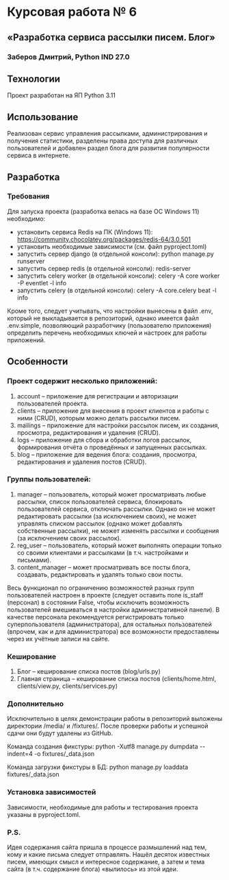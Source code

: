 # Курсовая работа № 6
## «Разработка сервиса рассылки писем. Блог»
### Заберов Дмитрий, Python IND 27.0

## Технологии
Проект разработан на ЯП Python 3.11

## Использование
Реализован сервис управления рассылками, администрирования и получения статистики, разделены права доступа для различных пользователей и добавлен раздел блога для развития популярности сервиса в интернете.
## Разработка
### Требования
Для запуска проекта (разработка велась на базе ОС Windows 11) необходимо:
- установить сервиcа Redis на ПК (Windows 11): https://community.chocolatey.org/packages/redis-64/3.0.501
- установить необходимые зависимости (см. файл pyproject.toml)
- запустить сервер django (в отдельной консоли): python manage.py runserver
- запустить сервер redis (в отдельной консоли): redis-server
- запустить celery worker (в отдельной консоли): celery -A core worker -P eventlet -l info
- запустить celery (в отдельной консоли): celery -A core.celery beat -l info

Кроме того, следует учитывать, что настройки вынесены в файл .env, который не выкладывается в репозиторий, однако имеется файл .env.simple, позволяющий разработчику (пользователю приложения) определить перечень необходимых ключей и настроек для работы приложений.
## Особенности
### Проект содержит несколько приложений:
1.	account – приложение для регистрации и авторизации пользователей проекта.
2.	clients – приложение для внесения в проект клиентов и работы с ними (CRUD), которым можно делать рассылки писем.
3.	mailings – приложение для настройки рассылок писем, их создания, просмотра, редактирования и удаления (CRUD).
4.	logs – приложение для сбора и обработки логов рассылок, формирования отчёта о проведённых и запущенных рассылках.
5.	blog – приложение для ведения блога: создания, просмотра, редактирования и удаления постов (CRUD).
### Группы пользователей:
1.	manager – пользователь, который может просматривать любые рассылки, список пользователей сервиса, блокировать пользователей сервиса, отключать рассылки. Однако он не может редактировать рассылки (за исключением своих), не может управлять списком рассылок (однако может добавлять собственные рассылки), не может изменять рассылки и сообщения (за исключением своих рассылок).
2.	reg_user – пользователь, который может выполнять операции только со своими клиентами и рассылками (в т.ч. настройками и письмами).
3.	content_manager – может просматривать все посты блога, создавать, редактировать и удалять только свои посты.

Весь функционал по ограничению возможностей разных групп пользователей настроен в проекте (следует оставить поле is_staff (персонал) в состоянии False, чтобы исключить возможность пользователей вмешиваться в настройки административной панели). В качестве персонала рекомендуется регистрировать только суперпользователя (администратора), для остальных пользователей (впрочем, как и для администратора) все возможности предоставлены через их учётные записи на сайте. 

### Кеширование
1.	Блог – кеширование списка постов (blog/urls.py)
2.	Главная страница – кеширование списка постов (clients/home.html, clients/view.py, clients/services.py)


### Дополнительно
Исключительно в целях демонстрации работы в репозиторий выложены директории /media/ и /fixtures/. После проверки работы и успешной сдачи они будут удалены из GitHub. 

Команда создания фикстуры:
python -Xutf8 manage.py dumpdata <app> --indent=4 -o fixtures/<app>_data.json

Команда загрузки фикстуры в БД:
python manage.py loaddata fixtures/<app>_data.json

### Установка зависимостей
Зависимости, необходимые для работы и тестирования проекта указаны в pyproject.toml.

### P.S. 
Идея содержания сайта пришла в процессе размышлений над тем, кому и какие письма следует отправлять. Нашёл десяток известных писем, имеющих смысл и интересное содержание, а затем и тема сайта (в т.ч. содержание блога) «вылилось» из этой идеи.